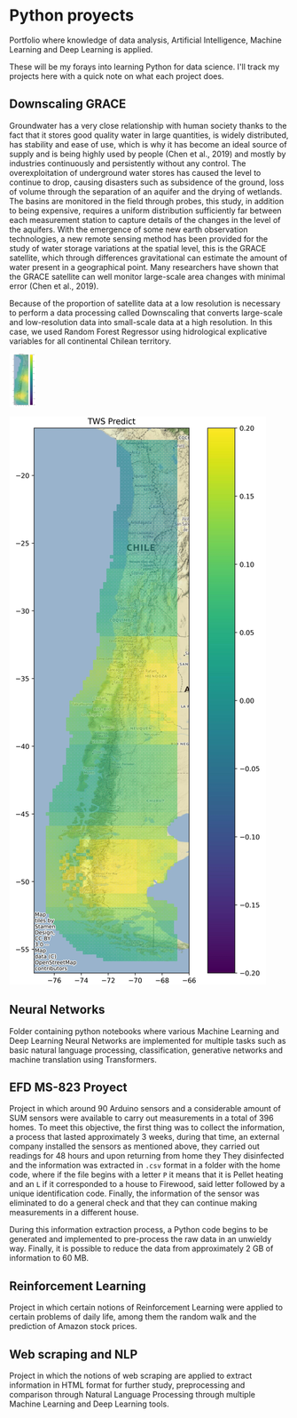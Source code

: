 # Python proyects
Portfolio where knowledge of data analysis, Artificial Intelligence, Machine Learning and Deep Learning is applied.

These will be my forays into learning Python for data science. I'll track my projects here with a quick note on what each project does.

## Downscaling GRACE
Groundwater has a very close relationship with human society thanks to the fact that it stores good quality water in large quantities, is widely distributed, has stability and ease of use, which is why it has become an ideal source of supply and is being highly used by people (Chen et al., 2019) and mostly by industries continuously and persistently without any control. The overexploitation of underground water stores has caused the level to continue to drop, causing disasters such as subsidence of the ground, loss of volume through the separation of an aquifer and the drying of wetlands. The basins are monitored in the field through probes, this study, in addition to being expensive, requires a uniform distribution sufficiently far between each measurement station to capture details of the changes in the level of the aquifers. With the emergence of some new earth observation technologies, a new remote sensing method has been provided for the study of water storage variations at the spatial level, this is the GRACE satellite, which through differences gravitational can estimate the amount of water present in a geographical point. Many researchers have shown that the GRACE satellite can well monitor large-scale area changes with minimal error (Chen et al., 2019).

Because of the proportion of satellite data at a low resolution is necessary to perform a data processing called Downscaling that converts large-scale and low-resolution data into small-scale data at a high resolution. In this case, we used Random Forest Regressor using hidrological explicative variables for all continental Chilean territory.

<img src="/images/Before_Downscalling_v0-09-02.jpeg" width="48">

![alt text](/images/Downscalling_v0-09-02.jpeg "Downscaled GRACE data")

## Neural Networks

Folder containing python notebooks where various Machine Learning and Deep Learning Neural Networks are implemented for multiple tasks such as basic natural language processing, classification, generative networks and machine translation using Transformers.

## EFD MS-823 Proyect
Project in which around $90$ Arduino sensors and a considerable amount of SUM sensors were available to carry out measurements in a total of $396$ homes. To meet this objective, the first thing was to collect the information, a process that lasted approximately $3$ weeks, during that time, an external company installed the sensors as mentioned above, they carried out readings for $48$ hours and upon returning from home they They disinfected and the information was extracted in `.csv` format in a folder with the home code, where if the file begins with a letter `P` it means that it is Pellet heating and an `L` if it corresponded to a house to Firewood, said letter followed by a unique identification code. Finally, the information of the sensor was eliminated to do a general check and that they can continue making measurements in a different house.

During this information extraction process, a Python code begins to be generated and implemented to pre-process the raw data in an unwieldy way. Finally, it is possible to reduce the data from approximately $2$ GB of information to $60$ MB.

## Reinforcement Learning

Project in which certain notions of Reinforcement Learning were applied to certain problems of daily life, among them the random walk and the prediction of Amazon stock prices.

## Web scraping and NLP

Project in which the notions of web scraping are applied to extract information in HTML format for further study, preprocessing and comparison through Natural Language Processing through multiple Machine Learning and Deep Learning tools.